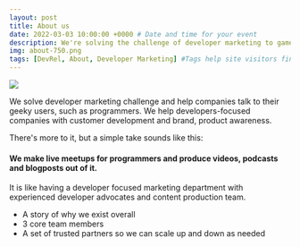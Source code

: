 ```yaml
---
layout: post
title: About us
date: 2022-03-03 10:00:00 +0000 # Date and time for your event
description: We're solving the challenge of developer marketing to game developers. # Post description
img: about-750.png
tags: [DevRel, About, Developer Marketing] #Tags help site visitors find events. Add an own tag i.e. DevrelFolks and a city, if you feel like it 
---
```


<img align="center" src="{{site.baseurl}}/assets/img/about-750.png">

We solve developer marketing challenge and help companies talk to their geeky users, such as programmers. 
We help developers-focused companies with customer development and brand, product awareness.

There's more to it, but a simple take sounds like this:

#### We make live meetups for programmers and produce videos, podcasts and blogposts out of it.
It is like having a developer focused marketing department with experienced developer advocates and content production team.

* A story of why we exist overall
* 3 core team members
* A set of trusted partners so we can scale up and down as needed